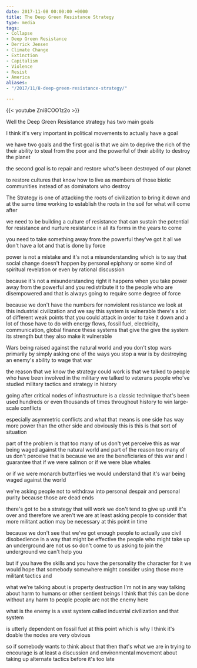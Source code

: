 ```yaml
---
date: 2017-11-08 00:00:00 +0000
title: The Deep Green Resistance Strategy
type: media
tags:
- Collapse
- Deep Green Resistance
- Derrick Jensen
- Climate Change
- Extinction
- Capitalism
- Violence
- Resist
- America
aliases:
- "/2017/11/8-deep-green-resistance-strategy/"

---
```

{{< youtube Zni8COO1z2o >}}

Well the Deep Green Resistance strategy has two main goals

I think it's very important in political movements to actually have a goal

we have two goals and the first goal is that we aim to deprive the rich of the their ability to steal from the poor and the powerful of their ability to destroy the planet

the second goal is to repair and restore what's been destroyed of our planet

to restore cultures that know how to live as members of those biotic communities instead of as dominators who destroy

The Strategy is one of attacking the roots of civilization to bring it down and at the same time working to establish the roots in the soil for what will come after

we need to be building a culture of resistance that can sustain the potential for resistance and nurture resistance in all its forms in the years to come

you need to take something away from the powerful they've got it all we don't have a lot and that is done by force

power is not a mistake and it's not a misunderstanding which is to say that social change doesn't happen by personal epiphany or some kind of spiritual revelation or even by rational discussion

because it's not a misunderstanding right it happens when you take power away from the powerful and you redistribute it to the people who are disempowered and that is always going to require some degree of force

because we don't have the numbers for nonviolent resistance we look at this industrial civilization and we say this system is vulnerable there's a lot of different weak points that you could attack in order to take it down and a lot of those have to do with energy flows, fossil fuel, electricity, communication, global finance these systems that give the give the system its strength but they also make it vulnerable

Wars being raised against the natural world and you don't stop wars primarily by simply asking one of the ways you stop a war is by destroying an enemy's ability to wage that war

the reason that we know the strategy could work is that we talked to people who have been involved in the military we talked to veterans people who've studied military tactics and strategy in history

going after critical nodes of infrastructure is a classic technique that's been used hundreds or even thousands of times throughout history to win large-scale conflicts

especially asymmetric conflicts and what that means is one side has way more power than the other side and obviously this is this is that sort of situation

part of the problem is that too many of us don't yet perceive this as war being waged against the natural world and part of the reason too many of us don't perceive that is because we are the beneficiaries of this war and I guarantee that if we were salmon or if we were blue whales

or if we were monarch butterflies we would understand that it's war being waged against the world

we're asking people not to withdraw into personal despair and personal purity because those are dead ends

there's got to be a strategy that will work we don't tend to give up until it's over and
therefore we aren't we are at least asking people to consider that more militant action may be necessary at this point in time

because we don't see that we've got enough people to actually use civil disobedience in a way that might be effective the people who might take up an underground are not us so don't come to us asking to join the underground we can't help you

but if you have the skills and you have the personality the character for it we would hope that somebody somewhere might consider using those more militant tactics and

what we're talking about is property destruction I'm not in any way talking about harm to humans or other sentient beings I think that this can be done without any harm to people people are not the enemy here

what is the enemy is a vast system called industrial civilization and that system

is utterly dependent on fossil fuel at this point which is why I think it's doable the nodes are very obvious

so if somebody wants to think about that then that's what we are in trying to encourage is at least a discussion and environmental movement about taking up alternate tactics before it's too late
